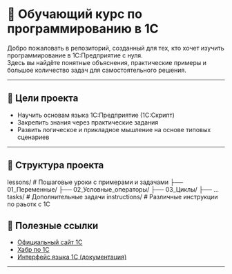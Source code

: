 # 📘 Обучающий курс по программированию в 1С

Добро пожаловать в репозиторий, созданный для тех, кто хочет изучить программирование в 1С:Предприятие с нуля.  
Здесь вы найдёте понятные объяснения, практические примеры и большое количество задач для самостоятельного решения.

---

## 📌 Цели проекта

- Научить основам языка 1С:Предприятие (1С:Скрипт)
- Закрепить знания через практические задания
- Развить логическое и прикладное мышление на основе типовых сценариев

---

## 📂 Структура проекта

lessons/ # Пошаговые уроки с примерами и задачами
├── 01_Переменные/
├── 02_Условные_операторы/
├── 03_Циклы/
├── …
tasks/ # Дополнительные задачи
instructions/ # Различные инструкции по раьотк с 1С

## 📎 Полезные ссылки

- [Официальный сайт 1С](https://1c.ru/)
- [Хабр по 1С](https://habr.com/ru/search/?q=1C&target_type=posts&order=relevance)
- [Интерфейс языка 1С (документация)](https://its.1c.ru/db/v8std#content:dev)

---
